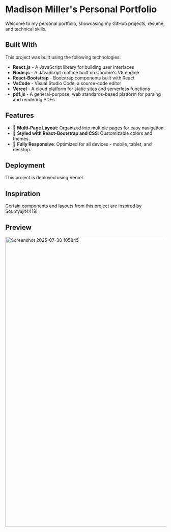 # Madison Miller's Personal Portfolio

Welcome to my personal portfolio, showcasing my GitHub projects, resume, and technical skills.

## Built With

This project was built using the following technologies:

- **React.js** - A JavaScript library for building user interfaces
- **Node.js** - A JavaScript runtime built on Chrome's V8 engine
- **React-Bootstrap** - Bootstrap components built with React
- **VsCode** - Visual Studio Code, a source-code editor
- **Vercel** - A cloud platform for static sites and serverless functions
- **pdf.js** - A general-purpose, web standards-based platform for parsing and rendering PDFs

## Features

- 📖 **Multi-Page Layout**: Organized into multiple pages for easy navigation.
- 🎨 **Styled with React-Bootstrap and CSS**: Customizable colors and themes.
- 📱 **Fully Responsive**: Optimized for all devices - mobile, tablet, and desktop.

## Deployment

This project is deployed using Vercel.

## Inspiration

Certain components and layouts from this project are inspired by Soumyajit4419!

## Preview

<img width="1905" height="911" alt="Screenshot 2025-07-30 105845" src="https://github.com/user-attachments/assets/cbc09beb-3fce-4d43-b25e-dff7f7025f29" />
